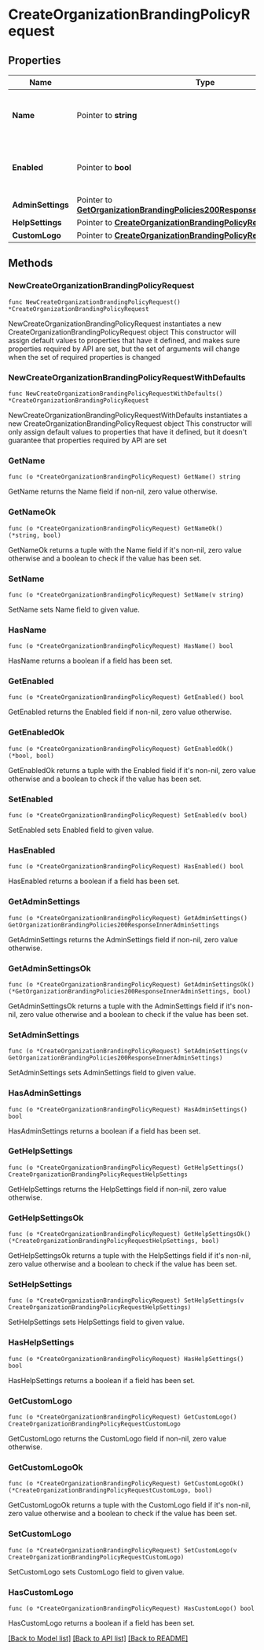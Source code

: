 # CreateOrganizationBrandingPolicyRequest

## Properties

Name | Type | Description | Notes
------------ | ------------- | ------------- | -------------
**Name** | Pointer to **string** | Name of the Dashboard branding policy. | [optional] 
**Enabled** | Pointer to **bool** | Boolean indicating whether this policy is enabled. | [optional] 
**AdminSettings** | Pointer to [**GetOrganizationBrandingPolicies200ResponseInnerAdminSettings**](GetOrganizationBrandingPolicies200ResponseInnerAdminSettings.md) |  | [optional] 
**HelpSettings** | Pointer to [**CreateOrganizationBrandingPolicyRequestHelpSettings**](CreateOrganizationBrandingPolicyRequestHelpSettings.md) |  | [optional] 
**CustomLogo** | Pointer to [**CreateOrganizationBrandingPolicyRequestCustomLogo**](CreateOrganizationBrandingPolicyRequestCustomLogo.md) |  | [optional] 

## Methods

### NewCreateOrganizationBrandingPolicyRequest

`func NewCreateOrganizationBrandingPolicyRequest() *CreateOrganizationBrandingPolicyRequest`

NewCreateOrganizationBrandingPolicyRequest instantiates a new CreateOrganizationBrandingPolicyRequest object
This constructor will assign default values to properties that have it defined,
and makes sure properties required by API are set, but the set of arguments
will change when the set of required properties is changed

### NewCreateOrganizationBrandingPolicyRequestWithDefaults

`func NewCreateOrganizationBrandingPolicyRequestWithDefaults() *CreateOrganizationBrandingPolicyRequest`

NewCreateOrganizationBrandingPolicyRequestWithDefaults instantiates a new CreateOrganizationBrandingPolicyRequest object
This constructor will only assign default values to properties that have it defined,
but it doesn't guarantee that properties required by API are set

### GetName

`func (o *CreateOrganizationBrandingPolicyRequest) GetName() string`

GetName returns the Name field if non-nil, zero value otherwise.

### GetNameOk

`func (o *CreateOrganizationBrandingPolicyRequest) GetNameOk() (*string, bool)`

GetNameOk returns a tuple with the Name field if it's non-nil, zero value otherwise
and a boolean to check if the value has been set.

### SetName

`func (o *CreateOrganizationBrandingPolicyRequest) SetName(v string)`

SetName sets Name field to given value.

### HasName

`func (o *CreateOrganizationBrandingPolicyRequest) HasName() bool`

HasName returns a boolean if a field has been set.

### GetEnabled

`func (o *CreateOrganizationBrandingPolicyRequest) GetEnabled() bool`

GetEnabled returns the Enabled field if non-nil, zero value otherwise.

### GetEnabledOk

`func (o *CreateOrganizationBrandingPolicyRequest) GetEnabledOk() (*bool, bool)`

GetEnabledOk returns a tuple with the Enabled field if it's non-nil, zero value otherwise
and a boolean to check if the value has been set.

### SetEnabled

`func (o *CreateOrganizationBrandingPolicyRequest) SetEnabled(v bool)`

SetEnabled sets Enabled field to given value.

### HasEnabled

`func (o *CreateOrganizationBrandingPolicyRequest) HasEnabled() bool`

HasEnabled returns a boolean if a field has been set.

### GetAdminSettings

`func (o *CreateOrganizationBrandingPolicyRequest) GetAdminSettings() GetOrganizationBrandingPolicies200ResponseInnerAdminSettings`

GetAdminSettings returns the AdminSettings field if non-nil, zero value otherwise.

### GetAdminSettingsOk

`func (o *CreateOrganizationBrandingPolicyRequest) GetAdminSettingsOk() (*GetOrganizationBrandingPolicies200ResponseInnerAdminSettings, bool)`

GetAdminSettingsOk returns a tuple with the AdminSettings field if it's non-nil, zero value otherwise
and a boolean to check if the value has been set.

### SetAdminSettings

`func (o *CreateOrganizationBrandingPolicyRequest) SetAdminSettings(v GetOrganizationBrandingPolicies200ResponseInnerAdminSettings)`

SetAdminSettings sets AdminSettings field to given value.

### HasAdminSettings

`func (o *CreateOrganizationBrandingPolicyRequest) HasAdminSettings() bool`

HasAdminSettings returns a boolean if a field has been set.

### GetHelpSettings

`func (o *CreateOrganizationBrandingPolicyRequest) GetHelpSettings() CreateOrganizationBrandingPolicyRequestHelpSettings`

GetHelpSettings returns the HelpSettings field if non-nil, zero value otherwise.

### GetHelpSettingsOk

`func (o *CreateOrganizationBrandingPolicyRequest) GetHelpSettingsOk() (*CreateOrganizationBrandingPolicyRequestHelpSettings, bool)`

GetHelpSettingsOk returns a tuple with the HelpSettings field if it's non-nil, zero value otherwise
and a boolean to check if the value has been set.

### SetHelpSettings

`func (o *CreateOrganizationBrandingPolicyRequest) SetHelpSettings(v CreateOrganizationBrandingPolicyRequestHelpSettings)`

SetHelpSettings sets HelpSettings field to given value.

### HasHelpSettings

`func (o *CreateOrganizationBrandingPolicyRequest) HasHelpSettings() bool`

HasHelpSettings returns a boolean if a field has been set.

### GetCustomLogo

`func (o *CreateOrganizationBrandingPolicyRequest) GetCustomLogo() CreateOrganizationBrandingPolicyRequestCustomLogo`

GetCustomLogo returns the CustomLogo field if non-nil, zero value otherwise.

### GetCustomLogoOk

`func (o *CreateOrganizationBrandingPolicyRequest) GetCustomLogoOk() (*CreateOrganizationBrandingPolicyRequestCustomLogo, bool)`

GetCustomLogoOk returns a tuple with the CustomLogo field if it's non-nil, zero value otherwise
and a boolean to check if the value has been set.

### SetCustomLogo

`func (o *CreateOrganizationBrandingPolicyRequest) SetCustomLogo(v CreateOrganizationBrandingPolicyRequestCustomLogo)`

SetCustomLogo sets CustomLogo field to given value.

### HasCustomLogo

`func (o *CreateOrganizationBrandingPolicyRequest) HasCustomLogo() bool`

HasCustomLogo returns a boolean if a field has been set.


[[Back to Model list]](../README.md#documentation-for-models) [[Back to API list]](../README.md#documentation-for-api-endpoints) [[Back to README]](../README.md)


